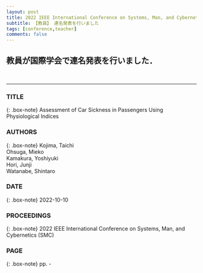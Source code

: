 ```yaml
---
layout: post
title: 2022 IEEE International Conference on Systems, Man, and Cybernetics (SMC)
subtitle: 【教員】 連名発表を行いました 
tags: [conference,teacher]
comments: false
---
```

## 教員が国際学会で連名発表を行いました．
<br>
<hr>

### TITLE

{: .box-note}
Assessment of Car Sickness in Passengers Using Physiological Indices

### AUTHORS

{: .box-note}
Kojima, Taichi<br>
Ohsuga, Mieko<br>
Kamakura, Yoshiyuki<br>
Hori, Junji<br>
Watanabe, Shintaro

### DATE

{: .box-note}
2022-10-10


### PROCEEDINGS

{: .box-note}
2022 IEEE International Conference on Systems, Man, and Cybernetics (SMC)

### PAGE

{: .box-note}
pp. - 
